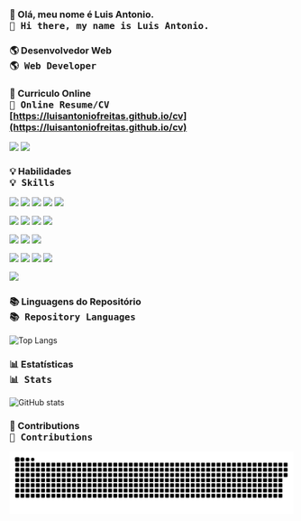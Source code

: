 ### 👋 Olá, meu nome é Luis Antonio.<br><kbd>👋 Hi there, my name is Luis Antonio.</kbd>

### 🌎 Desenvolvedor Web<br><kbd>🌎 Web Developer</kbd>
### 📌 Curriculo Online<br><kbd>📌 Online Resume/CV</kbd><br>[https://luisantoniofreitas.github.io/cv](https://luisantoniofreitas.github.io/cv)

[![](https://img.shields.io/badge/-Luis%20Antonio-blue?style=flat-square&logo=Linkedin&logoColor=white&link=https://www.linkedin.com/in/luisantoniofreitas)](https://www.linkedin.com/in/luisantoniofreitas)
[![](https://img.shields.io/badge/-@LuisAntonioFreitas-%23181717?style=flat-square&logo=github&logoColor=white&color=4d5656)](https://github.com/luisantoniofreitas)

### 💡 Habilidades<br><kbd>💡 Skills</kbd>
![](https://img.shields.io/badge/HTML5-E34F26?logo=html5&logoColor=fff&style=flat-square)
![](https://img.shields.io/badge/CSS3-1572B6?logo=css3&logoColor=fff&style=flat-square)
![](https://img.shields.io/badge/JavaScript-F7DF1E?logo=javascript&logoColor=000&style=flat-square)
![](https://img.shields.io/badge/TypeScript-3178C6?logo=typescript&logoColor=fff&style=flat-square)
![](https://img.shields.io/badge/Node.js-393?logo=nodedotjs&logoColor=fff&style=flat-square)

![](https://img.shields.io/badge/Spring-6DB33F?logo=spring&logoColor=fff&style=flat-square)
![](https://img.shields.io/badge/java-%23ED8B00.svg?style=flat-square&logo=openjdk&logoColor=white)
![](https://img.shields.io/badge/Angular-CC2927?logo=angular&logoColor=fff&style=flat-square)
![](https://img.shields.io/badge/React-61DAFB?logo=react&logoColor=000&style=flat-square)

![](https://img.shields.io/badge/SQL%20Server-CC2927?logo=microsoftsqlserver&logoColor=fff&style=flat-square)
![](https://img.shields.io/badge/MySQL-4479A1?logo=mysql&logoColor=fff&style=flat-square)
![](https://img.shields.io/badge/PostgreSQL-4169E1?logo=postgresql&logoColor=fff&style=flat-square)

![](https://img.shields.io/badge/API-F7DF1E?logo=framework&logoColor=000&style=flat-square)
![](https://img.shields.io/badge/Docker-2496ED?logo=docker&logoColor=fff&style=flat-square)
![](https://img.shields.io/badge/Azure-0078D7?logo=azuredevops&logoColor=fff&style=flat-square)
![](https://img.shields.io/badge/Oracle-F80000?logo=oracle&logoColor=fff&style=flat-square)

![](https://img.shields.io/badge/ASP.NET%20Framework-512BD4?logo=dotnet&logoColor=fff&style=flat-square)

### 📚 Linguagens do Repositório<br><kbd>📚 Repository Languages</kbd>
<!-- ![Top Langs](https://github-readme-stats.vercel.app/api/top-langs/?username=luisantoniofreitas&layout=compact&langs_count=30&theme=transparent) -->
![Top Langs](https://github-readme-stats.vercel.app/api/top-langs/?username=luisantoniofreitas&hide_progress=true&langs_count=30&theme=transparent)

### 📊 Estatísticas<br><kbd>📊 Stats</kbd>
![GitHub stats](https://github-readme-stats.vercel.app/api?username=luisantoniofreitas&show_icons=true&theme=transparent&count_private=true&rank_icon=github)

### 🤝 Contributions<br><kbd>🤝 Contributions</kbd>
![Snake animation](https://github.com/luisantoniofreitas/luisantoniofreitas/blob/output/github-contribution-grid-snake-dark.svg)
